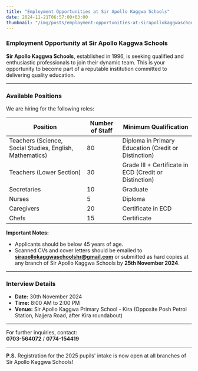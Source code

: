 ```yaml
---
title: "Employment Opportunities at Sir Apollo Kaggwa Schools"
date: 2024-11-21T06:57:00+03:00
thumbnail: "/img/posts/employment-opportunities-at-sirapollokaggwaschools.webp"
---
```


### Employment Opportunity at Sir Apollo Kaggwa Schools  

**Sir Apollo Kaggwa Schools**, established in 1996, is seeking qualified and enthusiastic professionals to join their dynamic team. This is your opportunity to become part of a reputable institution committed to delivering quality education.

---

### Available Positions  

We are hiring for the following roles:

| **Position**            | **Number of Staff** | **Minimum Qualification**                                       |
|--------------------------|---------------------|-----------------------------------------------------------------|
| Teachers (Science, Social Studies, English, Mathematics) | 80                  | Diploma in Primary Education (Credit or Distinction)            |
| Teachers (Lower Section) | 30                  | Grade III + Certificate in ECD (Credit or Distinction)          |
| Secretaries             | 10                  | Graduate                                                       |
| Nurses                  | 5                   | Diploma                                                        |
| Caregivers              | 20                  | Certificate in ECD                                             |
| Chefs                   | 15                  | Certificate                                                   |

**Important Notes:**  
- Applicants should be below 45 years of age.  
- Scanned CVs and cover letters should be emailed to **sirapollokaggwaschoolshr@gmail.com** or submitted as hard copies at any branch of Sir Apollo Kaggwa Schools by **25th November 2024**.  

---

### Interview Details  

- **Date:** 30th November 2024  
- **Time:** 8:00 AM to 2:00 PM  
- **Venue:** Sir Apollo Kaggwa Primary School - Kira (Opposite Posh Petrol Station, Najjera Road, after Kira roundabout)  

---

For further inquiries, contact:  
**0703-564072** / **0774-154419**  

---

**P.S.** Registration for the 2025 pupils' intake is now open at all branches of Sir Apollo Kaggwa Schools!  
